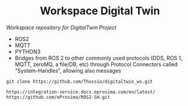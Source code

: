 <h1 align="center"> Workspace Digital Twin </h1>

*Workspace repository for DigitalTwin Project*

* ROS2
* MQTT
* PYTHON3
* Bridges from ROS 2 to other commonly used protocols (DDS, ROS 1, MQTT, zeroMQ, a file/DB, etc) through Protocol Connectors called “System-Handles”, allowing also messages

```
git clone https://github.com/Thxssio/digitaltwin_ws.git

```

```
https://integration-service.docs.eprosima.com/en/latest/
https://github.com/eProsima/ROS2-SH.git

```
